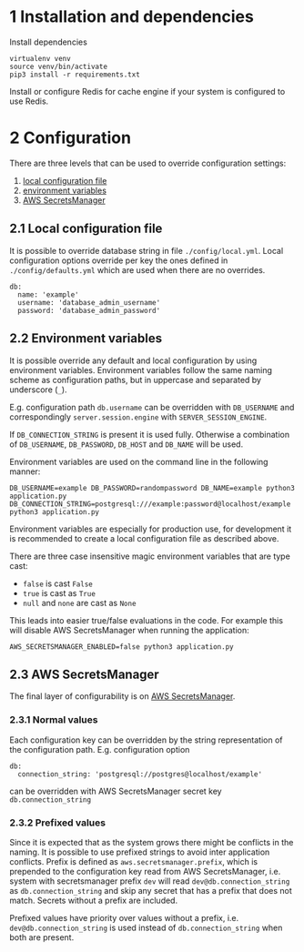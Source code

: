 # 1 Installation and dependencies

Install dependencies

```
virtualenv venv
source venv/bin/activate
pip3 install -r requirements.txt
```

Install or configure Redis for cache engine if your system is configured to
use Redis.


# 2 Configuration

There are three levels that can be used to override configuration settings:

1. [local configuration file](#local-configuration-files)
2. [environment variables](#environment-variables)
3. [AWS SecretsManager](#aws-secretsmanager)

## <a name="local-configuration-files"></a> 2.1 Local configuration file

It is possible to override database string in file `./config/local.yml`. Local
configuration options override per key the ones defined in `./config/defaults.yml`
which are used when there are no overrides.

```
db:
  name: 'example'
  username: 'database_admin_username'
  password: 'database_admin_password'
```

## <a name="environment-variables"></a> 2.2 Environment variables

It is possible override any default and local configuration by using environment
variables. Environment variables follow the same naming scheme as configuration
paths, but in uppercase and separated by underscore (`_`).

E.g. configuration path `db.username` can be overridden with `DB_USERNAME` and
correspondingly `server.session.engine` with `SERVER_SESSION_ENGINE`.

If `DB_CONNECTION_STRING` is present it is used fully. Otherwise a combination of
`DB_USERNAME`, `DB_PASSWORD`, `DB_HOST` and `DB_NAME` will be used.

Environment variables are used on the command line in the following manner:

```
DB_USERNAME=example DB_PASSWORD=randompassword DB_NAME=example python3 application.py
DB_CONNECTION_STRING=postgresql:///example:password@localhost/example python3 application.py
```

Environment variables are especially for production use, for development it is
recommended to create a local configuration file as described above.

There are three case insensitive magic environment variables that are type cast:

- `false` is cast `False`
- `true` is cast as `True`
- `null` and `none` are cast as `None`

This leads into easier true/false evaluations in the code. For example this will
disable AWS SecretsManager when running the application:

`AWS_SECRETSMANAGER_ENABLED=false python3 application.py`

## <a name="aws-secretsmanager"></a> 2.3 AWS SecretsManager

The final layer of configurability is on
[AWS SecretsManager](https://eu-north-1.console.aws.amazon.com/secretsmanager/home?region=eu-north-1).

### 2.3.1 Normal values

Each configuration key can be overridden by the string representation of the
configuration path. E.g. configuration option

```
db:
  connection_string: 'postgresql://postgres@localhost/example'
```

can be overridden with AWS SecretsManager secret key `db.connection_string`


### 2.3.2 Prefixed values

Since it is expected that as the system grows there might be conflicts in the
naming. It is possible to use prefixed strings to avoid inter application
conflicts. Prefix is defined as `aws.secretsmanager.prefix`, which is
prepended to the configuration key read from AWS SecretsManager, i.e.
system with secretsmanager prefix `dev` will read `dev@db.connection_string`
as `db.connection_string` and skip any secret that has a prefix that does not
match. Secrets without a prefix are included.

Prefixed values have priority over values without a prefix, i.e.
`dev@db.connection_string` is used instead of `db.connection_string` when both
are present.
